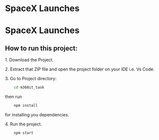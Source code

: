 # SpaceX Launches

# SpaceX Launches

## How to run this project:

<p> 1. Download the Project. </p>
<p> 2. Extract that ZIP file and open the project folder on your IDE i.e. Vs Code. </p>
<p> 3. Go to Project directory:</p>

```sh
    cd m360it_task
```

then run

```sh
    npm install
```

for installing you dependencies.

<p> 4. Run the project. </p>

```sh
    npm start
```
